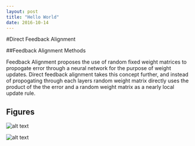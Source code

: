 ```yaml
---
layout: post
title: "Hello World"
date: 2016-10-14
---
```


#Direct Feedback Alignment

##Feedback Alignment Methods

Feedback Alignment proposes the use of random fixed weight matrices to propogate error through a neural network for the purpose of weight updates. Direct feedback alignment takes this concept further, and instead of propogating through each layers random weight matrix directly uses the product of the the error and a random weight matrix as a nearly local update rule.

## Figures

![alt text](https://github.com/dbehrlich/dbehrlich.github.io/figures/DirectFeedbackAlignement_xor.png "Training Example")

![alt text](https://github.com/dbehrlich/dbehrlich.github.io/figures/DirectFeedbackAlignement_xor_1000.png "Training Example")


